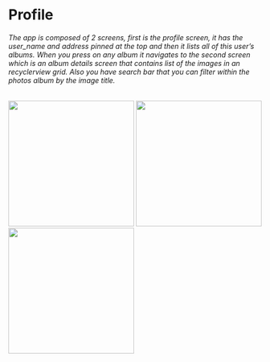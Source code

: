 # Profile
###### The app is composed of 2 screens, first is the profile screen, it has the user_name and address pinned at the top and then it lists all of this user’s albums. When you press on any album it navigates to the second screen which is an album details screen that contains list of the images in an recyclerview grid. Also you have search bar that you can filter within the photos album by the  image title.

<img src="https://github.com/dev7odaa/Profile-Android-Kotlin/blob/main/app/src/main/res/drawable/ProfileApp%20First%20Screen.jpg" width="250"/>   <img src="https://github.com/dev7odaa/Profile-Android-Kotlin/blob/main/app/src/main/res/drawable/ProfileApp%20Second%20Screen.jpg" width="250"/>   <img src="https://github.com/dev7odaa/Profile-Android-Kotlin/blob/main/app/src/main/res/drawable/ProfileApp%20Second%20Filter.jpg" width="250"/>
